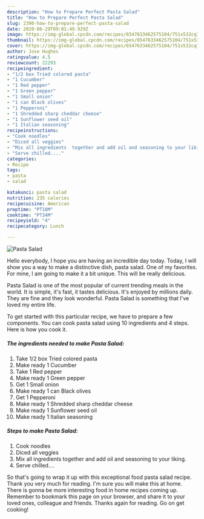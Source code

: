 ```yaml
---
description: "How to Prepare Perfect Pasta Salad"
title: "How to Prepare Perfect Pasta Salad"
slug: 2390-how-to-prepare-perfect-pasta-salad
date: 2020-06-29T09:01:49.929Z
image: https://img-global.cpcdn.com/recipes/6547633462575104/751x532cq70/pasta-salad-recipe-main-photo.jpg
thumbnail: https://img-global.cpcdn.com/recipes/6547633462575104/751x532cq70/pasta-salad-recipe-main-photo.jpg
cover: https://img-global.cpcdn.com/recipes/6547633462575104/751x532cq70/pasta-salad-recipe-main-photo.jpg
author: Jose Hughes
ratingvalue: 4.5
reviewcount: 22293
recipeingredient:
- "1/2 box Tried colored pasta"
- "1 Cucumber"
- "1 Red pepper"
- "1 Green pepper"
- "1 Small onion"
- "1 can Black olives"
- "1 Pepperoni"
- "1 Shredded sharp cheddar cheese"
- "1 Sunflower seed oil"
- "1 Italian seasoning"
recipeinstructions:
- "Cook noodles"
- "Diced all veggies"
- "Mix all ingredients  together and add oil and seasoning to your liking."
- "Serve chilled...."
categories:
- Recipe
tags:
- pasta
- salad

katakunci: pasta salad 
nutrition: 235 calories
recipecuisine: American
preptime: "PT18M"
cooktime: "PT34M"
recipeyield: "4"
recipecategory: Lunch

---
```



![Pasta Salad](https://img-global.cpcdn.com/recipes/6547633462575104/751x532cq70/pasta-salad-recipe-main-photo.jpg)

Hello everybody, I hope you are having an incredible day today. Today, I will show you a way to make a distinctive dish, pasta salad. One of my favorites. For mine, I am going to make it a bit unique. This will be really delicious.

Pasta Salad is one of the most popular of current trending meals in the world. It is simple, it's fast, it tastes delicious. It's enjoyed by millions daily. They are fine and they look wonderful. Pasta Salad is something that I've loved my entire life.




To get started with this particular recipe, we have to prepare a few components. You can cook pasta salad using 10 ingredients and 4 steps. Here is how you cook it.

<!--inarticleads1-->

##### The ingredients needed to make Pasta Salad:

1. Take 1/2 box Tried colored pasta
1. Make ready 1 Cucumber
1. Take 1 Red pepper
1. Make ready 1 Green pepper
1. Get 1 Small onion
1. Make ready 1 can Black olives
1. Get 1 Pepperoni
1. Make ready 1 Shredded sharp cheddar cheese
1. Make ready 1 Sunflower seed oil
1. Make ready 1 Italian seasoning




<!--inarticleads2-->

##### Steps to make Pasta Salad:

1. Cook noodles
1. Diced all veggies
1. Mix all ingredients  together and add oil and seasoning to your liking.
1. Serve chilled....




So that's going to wrap it up with this exceptional food pasta salad recipe. Thank you very much for reading. I'm sure you will make this at home. There is gonna be more interesting food in home recipes coming up. Remember to bookmark this page on your browser, and share it to your loved ones, colleague and friends. Thanks again for reading. Go on get cooking!
